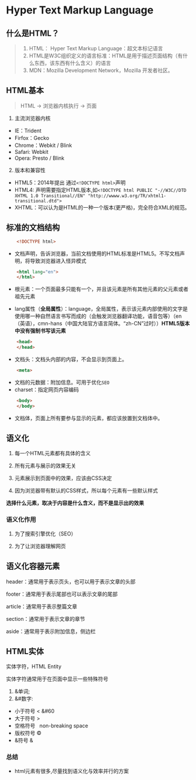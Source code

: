 # Hyper Text Markup Language
## 什么是HTML？

> 1. HTML： Hyper Text Markup Language：超文本标记语言
> 2. HTML是W3C组织定义的语言标准：HTML是用于描述页面结构（有什么东西，该东西有什么含义）的语言
> 3. MDN：Mozilla Development Network，Mozilla 开发者社区。


## HTML基本

> HTML -> 浏览器内核执行 -> 页面

1. 主流浏览器内核

 - IE：Trident
 - Firfox：Gecko
 - Chrome：Webkit / Blink
 - Safari: Webkit
 - Opera: Presto / Blink

2. 版本和兼容性

- HTML5：2014年提出 通过`<!DOCTYPE html>`声明
- HTML4: 声明需要指定HTML版本,如`<!DOCTYPE html PUBLIC "-//W3C//DTD XHTML 1.0 Transitional//EN" "http://wwww.w3.org/TR/xhtml1-transitional.dtd">`
- XHTML：可以认为是HTML的一种一个版本(更严格)，完全符合XML的规范。


## 标准的文档结构

```html
    <!DOCTYPE html>
```
- 文档声明，告诉浏览器，当前文档使用的HTML标准是HTML5。不写文档声明，将导致浏览器进入怪异模式

```html
    <html lang="en">
    </html>
```
- 根元素：一个页面最多只能有一个，并且该元素是所有其他元素的父元素或者祖先元素

- lang属性（**全局属性**）：language，全局属性，表示该元素内部使用的文字是使用哪一种自然语言书写而成的（会触发浏览器翻译功能，语音包等）（en（英语），cmn-hans（中国大陆官方语言简体。“zh-CN”过时））**HTML5版本中没有强制书写该元素**

```html
    <head>
    </head>
```

- 文档头：文档头内部的内容，不会显示到页面上。

```html
    <meta>
```
- 文档的元数据：附加信息。可用于优化`SEO`
- charset：指定网页内容编码

```html
    <body>
    </body>
```
- 文档体，页面上所有要参与显示的元素，都应该放置到文档体中。
## 语义化

1. 每一个HTML元素都有具体的含义 

2. 所有元素与展示的效果无关

3. 元素展示到页面中的效果，应该由CSS决定

4. 因为浏览器带有默认的CSS样式，所以每个元素有一些默认样式

**选择什么元素，取决于内容是什么含义，而不是显示出的效果**

### 语义化作用

1. 为了搜索引擎优化（SEO）

2. 为了让浏览器理解网页

## 语义化容器元素

header：通常用于表示页头，也可以用于表示文章的头部

footer：通常用于表示尾部也可以表示文章的尾部

article：通常用于表示整篇文章

section：通常用于表示文章的章节

aside：通常用于表示附加信息，侧边栏

## HTML实体

实体字符，HTML Entity

实体字符通常用于在页面中显示一些特殊符号

1. &单词;
2. &#数字:

- 小于符号 &lt;   &#60
- 大于符号 &gt;
- 空格符号 &nbsp; non-breaking space
- 版权符号 &copy;
- &符号 &amp;


### 总结

- html元素有很多,尽量找到语义化与效率并行的方案
